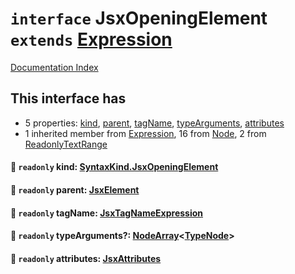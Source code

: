 # `interface` JsxOpeningElement `extends` [Expression](../interface.Expression/README.md)

[Documentation Index](../README.md)

## This interface has

- 5 properties:
[kind](#-readonly-kind-syntaxkindjsxopeningelement),
[parent](#-readonly-parent-jsxelement),
[tagName](#-readonly-tagname-jsxtagnameexpression),
[typeArguments](#-readonly-typearguments-nodearraytypenode),
[attributes](#-readonly-attributes-jsxattributes)
- 1 inherited member from [Expression](../interface.Expression/README.md), 16 from [Node](../interface.Node/README.md), 2 from [ReadonlyTextRange](../interface.ReadonlyTextRange/README.md)


#### 📄 `readonly` kind: [SyntaxKind.JsxOpeningElement](../enum.SyntaxKind/README.md#jsxopeningelement--286)



#### 📄 `readonly` parent: [JsxElement](../interface.JsxElement/README.md)



#### 📄 `readonly` tagName: [JsxTagNameExpression](../type.JsxTagNameExpression/README.md)



#### 📄 `readonly` typeArguments?: [NodeArray](../interface.NodeArray/README.md)\<[TypeNode](../interface.TypeNode/README.md)>



#### 📄 `readonly` attributes: [JsxAttributes](../interface.JsxAttributes/README.md)



